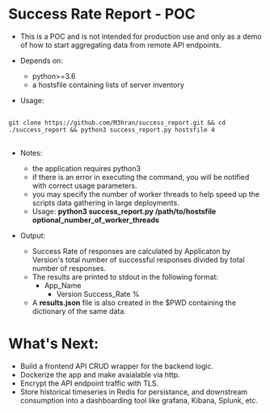 # Success Rate Report - POC
- This is a POC and is not intended for production use and only as a demo of how to start aggregating data from remote API endpoints.

- Depends on:
  - python>=3.6
  - a hostsfile containing lists of server inventory
- Usage:

##

    git clone https://github.com/M3hran/success_report.git && cd ./success_report && python3 success_report.py hostsfile 4
    
##

- Notes:
  - the application requires python3 
  - if there is an error in executing the command, you will be notified with correct usage parameters.
  - you may specify the number of worker threads to help speed up the scripts data gathering in large deployments.
  - Usage: **python3 success_report.py /path/to/hostsfile optional_number_of_worker_threads**

- Output:
  - Success Rate of responses are calculated by Applicaton by Version's total number of successful responses divided by total number of responses.
  - The results are printed to stdout in the following format:
    - App_Name
      - Version    Success_Rate %
  - A **results.json** file is also created in the $PWD containing the dictionary of the same data.
              
 
 # What's Next:
- Build a frontend API CRUD wrapper for the backend logic. 
- Dockerize the app and make avaialable via http.
- Encrypt the API endpoint traffic with TLS. 
- Store historical timeseries in Redis for persistance, and downstream consumption into a dashboarding tool like grafana, Kibana, Splunk, etc. 


